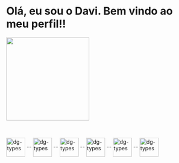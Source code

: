 <h1>Olá, eu sou o Davi. Bem vindo ao meu perfil!!</h1>

<div>
  <img height="220em" src="https://github-readme-stats.vercel.app/api/top-langs/?username=dg-souza&hide_progress=true&theme=dracula" />
</div>

##

<div style="display: inline_block"><br>
  <img align="center" alt="dg-types" height="50" width="50" src="https://cdn.jsdelivr.net/gh/devicons/devicon/icons/typescript/typescript-original.svg" /> --
  <img align="center" alt="dg-types" height="50" width="50" src="https://cdn.jsdelivr.net/gh/devicons/devicon/icons/javascript/javascript-original.svg" /> --
  <img align="center" alt="dg-types" height="50" width="50" src="https://cdn.jsdelivr.net/gh/devicons/devicon/icons/react/react-original.svg" /> --
  <img align="center" alt="dg-types" height="50" width="50" src="https://cdn.jsdelivr.net/gh/devicons/devicon/icons/vuejs/vuejs-original.svg" /> --
  <img align="center" alt="dg-types" height="50" width="50" src="https://cdn.jsdelivr.net/gh/devicons/devicon/icons/nodejs/nodejs-original.svg" /> --
  <img align="center" alt="dg-types" height="50" width="50" src="https://cdn.jsdelivr.net/gh/devicons/devicon/icons/dotnetcore/dotnetcore-original.svg" />
</div>

<!--
**dg-souza/dg-souza** is a ✨ _special_ ✨ repository because its `README.md` (this file) appears on your GitHub profile.

Here are some ideas to get you started:

- 🔭 I’m currently working on ...
- 🌱 I’m currently learning ...
- 👯 I’m looking to collaborate on ...
- 🤔 I’m looking for help with ...
- 💬 Ask me about ...
- 📫 How to reach me: ...
- 😄 Pronouns: ...
- ⚡ Fun fact: ...
-->
